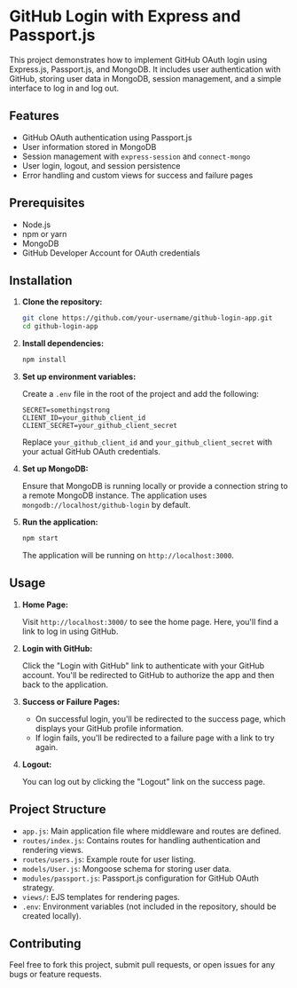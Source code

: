 # GitHub Login with Express and Passport.js

This project demonstrates how to implement GitHub OAuth login using Express.js, Passport.js, and MongoDB. It includes user authentication with GitHub, storing user data in MongoDB, session management, and a simple interface to log in and log out.

## Features

- GitHub OAuth authentication using Passport.js
- User information stored in MongoDB
- Session management with `express-session` and `connect-mongo`
- User login, logout, and session persistence
- Error handling and custom views for success and failure pages

## Prerequisites

- Node.js
- npm or yarn
- MongoDB
- GitHub Developer Account for OAuth credentials

## Installation

1. **Clone the repository:**

   ```bash
   git clone https://github.com/your-username/github-login-app.git
   cd github-login-app
   ```

2. **Install dependencies:**

   ```bash
   npm install
   ```

3. **Set up environment variables:**

   Create a `.env` file in the root of the project and add the following:

   ```env
   SECRET=somethingstrong
   CLIENT_ID=your_github_client_id
   CLIENT_SECRET=your_github_client_secret
   ```

   Replace `your_github_client_id` and `your_github_client_secret` with your actual GitHub OAuth credentials.

4. **Set up MongoDB:**

   Ensure that MongoDB is running locally or provide a connection string to a remote MongoDB instance. The application uses `mongodb://localhost/github-login` by default.

5. **Run the application:**

   ```bash
   npm start
   ```

   The application will be running on `http://localhost:3000`.

## Usage

1. **Home Page:**

   Visit `http://localhost:3000/` to see the home page. Here, you'll find a link to log in using GitHub.

2. **Login with GitHub:**

   Click the "Login with GitHub" link to authenticate with your GitHub account. You'll be redirected to GitHub to authorize the app and then back to the application.

3. **Success or Failure Pages:**

   - On successful login, you'll be redirected to the success page, which displays your GitHub profile information.
   - If login fails, you'll be redirected to a failure page with a link to try again.

4. **Logout:**

   You can log out by clicking the "Logout" link on the success page.

## Project Structure

- `app.js`: Main application file where middleware and routes are defined.
- `routes/index.js`: Contains routes for handling authentication and rendering views.
- `routes/users.js`: Example route for user listing.
- `models/User.js`: Mongoose schema for storing user data.
- `modules/passport.js`: Passport.js configuration for GitHub OAuth strategy.
- `views/`: EJS templates for rendering pages.
- `.env`: Environment variables (not included in the repository, should be created locally).

## Contributing

Feel free to fork this project, submit pull requests, or open issues for any bugs or feature requests.

